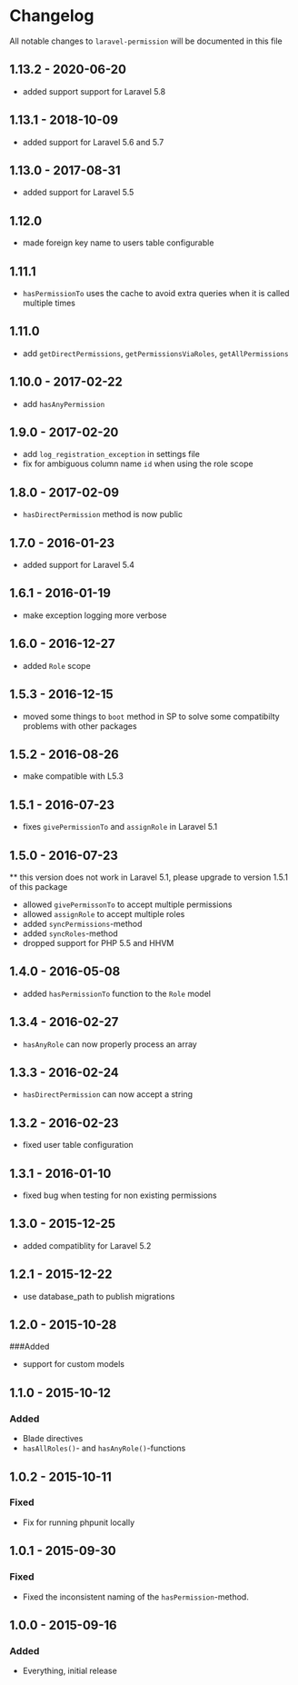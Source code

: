 # Changelog

All notable changes to `laravel-permission` will be documented in this file

## 1.13.2 - 2020-06-20

-   added support support for Laravel 5.8

## 1.13.1 - 2018-10-09

-   added support for Laravel 5.6 and 5.7

## 1.13.0 - 2017-08-31

-   added support for Laravel 5.5

## 1.12.0

-   made foreign key name to users table configurable

## 1.11.1

-   `hasPermissionTo` uses the cache to avoid extra queries when it is called multiple times

## 1.11.0

-   add `getDirectPermissions`, `getPermissionsViaRoles`, `getAllPermissions`

## 1.10.0 - 2017-02-22

-   add `hasAnyPermission`

## 1.9.0 - 2017-02-20

-   add `log_registration_exception` in settings file
-   fix for ambiguous column name `id` when using the role scope

## 1.8.0 - 2017-02-09

-   `hasDirectPermission` method is now public

## 1.7.0 - 2016-01-23

-   added support for Laravel 5.4

## 1.6.1 - 2016-01-19

-   make exception logging more verbose

## 1.6.0 - 2016-12-27

-   added `Role` scope

## 1.5.3 - 2016-12-15

-   moved some things to `boot` method in SP to solve some compatibilty problems with other packages

## 1.5.2 - 2016-08-26

-   make compatible with L5.3

## 1.5.1 - 2016-07-23

-   fixes `givePermissionTo` and `assignRole` in Laravel 5.1

## 1.5.0 - 2016-07-23

\*\* this version does not work in Laravel 5.1, please upgrade to version 1.5.1 of this package

-   allowed `givePermissonTo` to accept multiple permissions
-   allowed `assignRole` to accept multiple roles
-   added `syncPermissions`-method
-   added `syncRoles`-method
-   dropped support for PHP 5.5 and HHVM

## 1.4.0 - 2016-05-08

-   added `hasPermissionTo` function to the `Role` model

## 1.3.4 - 2016-02-27

-   `hasAnyRole` can now properly process an array

## 1.3.3 - 2016-02-24

-   `hasDirectPermission` can now accept a string

## 1.3.2 - 2016-02-23

-   fixed user table configuration

## 1.3.1 - 2016-01-10

-   fixed bug when testing for non existing permissions

## 1.3.0 - 2015-12-25

-   added compatiblity for Laravel 5.2

## 1.2.1 - 2015-12-22

-   use database_path to publish migrations

## 1.2.0 - 2015-10-28

###Added

-   support for custom models

## 1.1.0 - 2015-10-12

### Added

-   Blade directives
-   `hasAllRoles()`- and `hasAnyRole()`-functions

## 1.0.2 - 2015-10-11

### Fixed

-   Fix for running phpunit locally

## 1.0.1 - 2015-09-30

### Fixed

-   Fixed the inconsistent naming of the `hasPermission`-method.

## 1.0.0 - 2015-09-16

### Added

-   Everything, initial release
